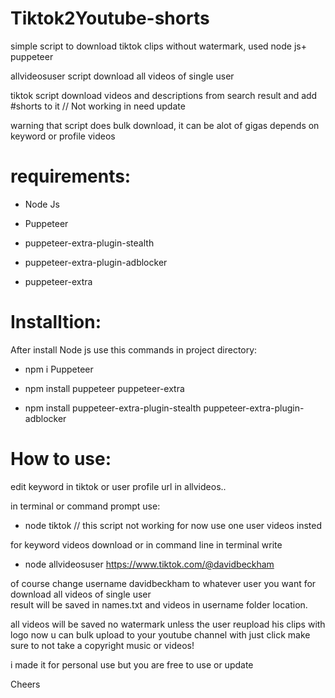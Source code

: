 # Tiktok2Youtube-shorts
simple script to download tiktok clips without watermark, used node js+ puppeteer

allvideosuser script download all videos of single user

tiktok script download videos and descriptions from search result and add #shorts to it // Not working in need update

warning that script does bulk download, it can be alot of gigas depends on keyword or profile videos 

# requirements:
+ Node Js
+ Puppeteer 

+ puppeteer-extra-plugin-stealth
+ puppeteer-extra-plugin-adblocker
+ puppeteer-extra
# Installtion:
After install Node js use this commands in project directory:

+ npm i Puppeteer

+ npm install puppeteer puppeteer-extra

+ npm install puppeteer-extra-plugin-stealth puppeteer-extra-plugin-adblocker

# How to use:
edit keyword in tiktok or user profile url in allvideos..

in terminal or command prompt use:
+ node tiktok // this script not working for now use one user videos insted


for keyword videos download or in command line in terminal write  


+ node allvideosuser https://www.tiktok.com/@davidbeckham

of course change username davidbeckham to whatever user you want
for download all videos of single user    
result will be saved in names.txt and videos in username folder location.

all videos will be saved no watermark unless the user reupload his clips with logo
now u can bulk upload to your youtube channel with just click make sure to not take a copyright music or videos!


i made it for personal use but you are free to use or update

Cheers
